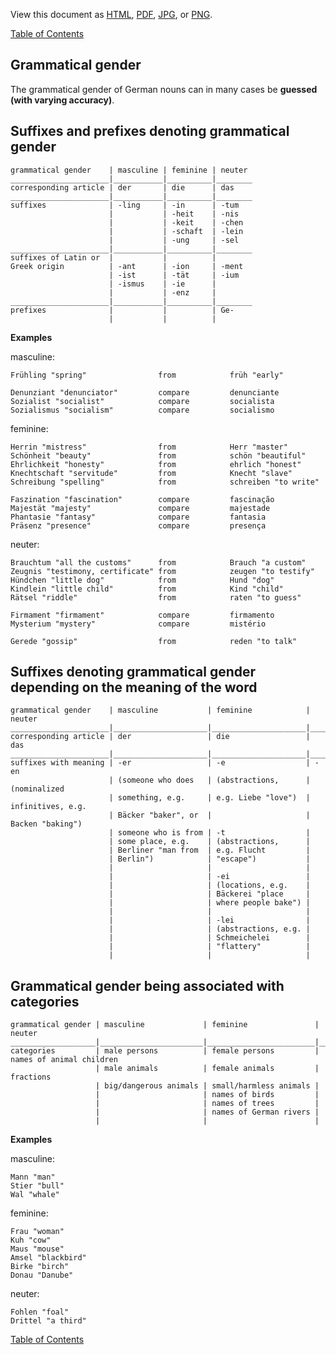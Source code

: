 View this document as [HTML](Grammatical-Gender.html), [PDF](Grammatical-Gender.pdf), [JPG](Grammatical-Gender.jpeg), or [PNG](Grammatical-Gender.png).

[Table of Contents](Readme.md)

Grammatical gender
-

The grammatical gender of German nouns can in many cases be **guessed (with varying accuracy)**.

Suffixes and prefixes denoting grammatical gender
-

    grammatical gender    | masculine | feminine | neuter
    ______________________|___________|__________|________
    corresponding article | der       | die      | das
    ______________________|___________|__________|________
    suffixes              | -ling     | -in      | -tum
                          |           | -heit    | -nis
                          |           | -keit    | -chen
                          |           | -schaft  | -lein
                          |           | -ung     | -sel
    ______________________|___________|__________|________
    suffixes of Latin or  |           |          |
    Greek origin          | -ant      | -ion     | -ment
                          | -ist      | -tät     | -ium
                          | -ismus    | -ie      |
                          |           | -enz     |
    ______________________|___________|__________|________
    prefixes              |           |          | Ge-
                          |           |          |


**Examples**

masculine:

    Frühling "spring"                from            früh "early"

    Denunziant "denunciator"         compare         denunciante
    Sozialist "socialist"            compare         socialista
    Sozialismus "socialism"          compare         socialismo

feminine:

    Herrin "mistress"                from            Herr "master"
    Schönheit "beauty"               from            schön "beautiful"
    Ehrlichkeit "honesty"            from            ehrlich "honest"
    Knechtschaft "servitude"         from            Knecht "slave"
    Schreibung "spelling"            from            schreiben "to write"

    Faszination "fascination"        compare         fascinação
    Majestät "majesty"               compare         majestade
    Phantasie "fantasy"              compare         fantasia
    Präsenz "presence"               compare         presença

neuter:

    Brauchtum "all the customs"      from            Brauch "a custom"
    Zeugnis "testimony, certificate" from            zeugen "to testify"
    Hündchen "little dog"            from            Hund "dog"
    Kindlein "little child"          from            Kind "child"
    Rätsel "riddle"                  from            raten "to guess"

    Firmament "firmament"            compare         firmamento
    Mysterium "mystery"              compare         mistério

    Gerede "gossip"                  from            reden "to talk"


Suffixes denoting grammatical gender depending on the meaning of the word
-

    grammatical gender    | masculine           | feminine            | neuter
    ______________________|_____________________|_____________________|___________________
    corresponding article | der                 | die                 | das
    ______________________|_____________________|_____________________|___________________
    suffixes with meaning | -er                 | -e                  | -en
                          | (someone who does   | (abstractions,      | (nominalized
                          | something, e.g.     | e.g. Liebe "love")  | infinitives, e.g.
                          | Bäcker "baker", or  |                     | Backen "baking")
                          | someone who is from | -t                  |
                          | some place, e.g.    | (abstractions,      |
                          | Berliner "man from  | e.g. Flucht         |
                          | Berlin")            | "escape")           |
                          |                     |                     |
                          |                     | -ei                 |
                          |                     | (locations, e.g.    |
                          |                     | Bäckerei "place     |
                          |                     | where people bake") |
                          |                     |                     |
                          |                     | -lei                |
                          |                     | (abstractions, e.g. |
                          |                     | Schmeichelei        |
                          |                     | "flattery"          |
                          |                     |                     |

Grammatical gender being associated with categories
-

    grammatical gender | masculine             | feminine               | neuter
    ___________________|_______________________|________________________|__________________________
    categories         | male persons          | female persons         | names of animal children
                       | male animals          | female animals         | fractions
                       | big/dangerous animals | small/harmless animals |
                       |                       | names of birds         |
                       |                       | names of trees         |
                       |                       | names of German rivers |
                       |                       |                        |

**Examples**

masculine:

    Mann "man"
    Stier "bull"
    Wal "whale"

feminine:

    Frau "woman"
    Kuh "cow"
    Maus "mouse"
    Amsel "blackbird"
    Birke "birch"
    Donau "Danube"

neuter:

    Fohlen "foal"
    Drittel "a third"


[Table of Contents](Readme.md)



